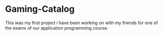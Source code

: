 # Gaming-Catalog
This was my first project i have been working on with my friends for one of the exams of our application programming course.
